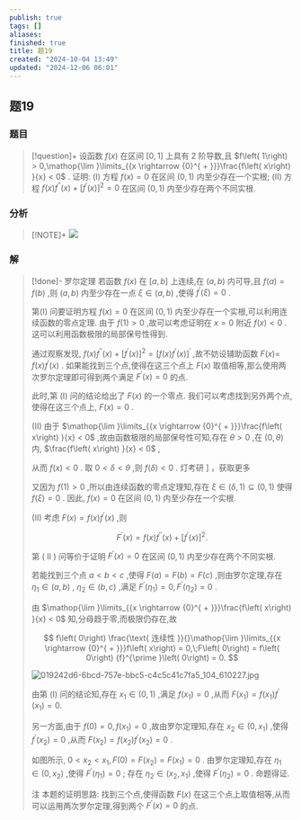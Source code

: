 ```yaml
---
publish: true
tags: []
aliases: 
finished: true
title: 题19
created: "2024-10-04 13:49"
updated: "2024-12-06 06:01"
---
```

## 题19
### 题目
> [!question]+
> 设函数 $f\left( x\right)$ 在区间 $\left\lbrack {0,1}\right\rbrack$ 上具有 2 阶导数,且 $f\left( 1\right) > 0,\mathop{\lim }\limits_{{x \rightarrow {0}^{ + }}}\frac{f\left( x\right) }{x} < 0$ . 证明:
> (I) 方程 $f\left( x\right) = 0$ 在区间 $\left( {0,1}\right)$ 内至少存在一个实根;
> (II) 方程 $f\left( x\right) {f}^{\prime \prime }\left( x\right) + {\left\lbrack {f}^{\prime }\left( x\right) \right\rbrack }^{2} = 0$ 在区间 $\left( {0,1}\right)$ 内至少存在两个不同实根.
### 分析
> [!NOTE]+
> ![](https://img.hwenyi.live/202412061359612.webp)
### 解
> [!done]-
> 罗尔定理 若函数 $f\left( x\right)$ 在 $\left\lbrack {a, b}\right\rbrack$ 上连续,在 $\left( {a, b}\right)$ 内可导,且 $f\left( a\right) = f\left( b\right)$ ,则 $\left( {a, b}\right)$ 内至少存在一点 $\xi \in \left( {a, b}\right)$ ,使得 ${f}^{\prime }\left( \xi \right) = 0$ .
> 
> 第(I) 问要证明方程 $f\left( x\right) = 0$ 在区间 $\left( {0,1}\right)$ 内至少存在一个实根,可以利用连续函数的零点定理. 由于 $f\left( 1\right) > 0$ ,故可以考虑证明在 $x = 0$ 附近 $f\left( x\right) < 0$ . 这可以利用函数极限的局部保号性得到.
> 
> 通过观察发现, $f\left( x\right) {f}^{\prime \prime }\left( x\right) + {\left\lbrack {f}^{\prime }\left( x\right) \right\rbrack }^{2} = {\left\lbrack f\left( x\right) {f}^{\prime }\left( x\right) \right\rbrack }^{\prime }$ ,故不妨设辅助函数 $F\left( x\right) =$ $f\left( x\right) {f}^{\prime }\left( x\right)$ . 如果能找到三个点,使得在这三个点上 $F\left( x\right)$ 取值相等,那么使用两次罗尔定理即可得到两个满足 ${F}^{\prime }\left( x\right) = 0$ 的点.
> 
> 此时,第 (I) 问的结论给出了 $F\left( x\right)$ 的一个零点. 我们可以考虑找到另外两个点,使得在这三个点上, $F\left( x\right) = 0$ .
> 
> (II) 由于 $\mathop{\lim }\limits_{{x \rightarrow {0}^{ + }}}\frac{f\left( x\right) }{x} < 0$ ,故由函数极限的局部保号性可知,存在 $\theta > 0$ ,在 $\left( {0,\theta }\right)$ 内, $\frac{f\left( x\right) }{x} < 0$ ,
> 
> 从而 $f\left( x\right) < 0$ . 取 $0 < \delta < \theta$ ,则 $f\left( \delta \right) < 0$ . 灯考研 ] ，获取更多
> 
> 又因为 $f\left( 1\right) > 0$ ,所以由连续函数的零点定理知,存在 $\xi \in \left( {\delta ,1}\right) \subseteq \left( {0,1}\right)$ 使得 $f\left( \xi \right) = 0$ . 因此, $f\left( x\right) = 0$ 在区间 $\left( {0,1}\right)$ 内至少存在一个实根.
> 
> (II) 考虑 $F\left( x\right) = f\left( x\right) {f}^{\prime }\left( x\right)$ ,则
> 
> $$
> {F}^{\prime }\left( x\right) = f\left( x\right) {f}^{\prime \prime }\left( x\right) + {\left\lbrack {f}^{\prime }\left( x\right) \right\rbrack }^{2}.
> $$
> 
> 第 ( II ) 问等价于证明 ${F}^{\prime }\left( x\right) = 0$ 在区间 $\left( {0,1}\right)$ 内至少存在两个不同实根.
> 
> 若能找到三个点 $a < b < c$ ,使得 $F\left( a\right) = F\left( b\right) = F\left( c\right)$ ,则由罗尔定理,存在 ${\eta }_{1} \in \left( {a, b}\right)$ , ${\eta }_{2} \in \left( {b, c}\right)$ ,满足 ${F}^{\prime }\left( {\eta }_{1}\right) = 0,{F}^{\prime }\left( {\eta }_{2}\right) = 0$ .
> 
> 由 $\mathop{\lim }\limits_{{x \rightarrow {0}^{ + }}}\frac{f\left( x\right) }{x} < 0$ 知,分母趋于零,而极限仍存在,故
> 
> $$
> f\left( 0\right) \frac{\text{ 连续性 }}{}\mathop{\lim }\limits_{{x \rightarrow {0}^{ + }}}f\left( x\right) = 0,\;F\left( 0\right) = f\left( 0\right) {f}^{\prime }\left( 0\right) = 0.
> $$
> 
> ![019242d6-6bcd-757e-bbc5-c4c5c41c7fa5_104_610227.jpg](https://img.hwenyi.live/202409302017960.webp)
> 
> 由第 (I) 问的结论知,存在 ${x}_{1} \in \left( {0,1}\right)$ ,满足 $f\left( {x}_{1}\right) = 0$ ,从而 $F\left( {x}_{1}\right) = f\left( {x}_{1}\right) {f}^{\prime }\left( {x}_{1}\right) = 0.$
> 
> 另一方面,由于 $f\left( 0\right) = 0, f\left( {x}_{1}\right) = 0$ ,故由罗尔定理知,存在 ${x}_{2} \in \left( {0,{x}_{1}}\right)$ ,使得 ${f}^{\prime }\left( {x}_{2}\right) = 0$ ,从而 $F\left( {x}_{2}\right) = f\left( {x}_{2}\right) {f}^{\prime }\left( {x}_{2}\right) = 0$ .
> 
> 如图所示, $0 < {x}_{2} < {x}_{1}, F\left( 0\right) = F\left( {x}_{2}\right) = F\left( {x}_{1}\right) = 0$ . 由罗尔定理知,存在 ${\eta }_{1} \in \left( {0,{x}_{2}}\right)$ ,使得 ${F}^{\prime }\left( {\eta }_{1}\right) = 0$ ; 存在 ${\eta }_{2} \in \left( {{x}_{2},{x}_{1}}\right)$ ,使得 ${F}^{\prime }\left( {\eta }_{2}\right) = 0$ . 命题得证.
> 
> 注 本题的证明思路: 找到三个点,使得函数 $F\left( x\right)$ 在这三个点上取值相等,从而可以运用两次罗尔定理,得到两个 ${F}^{\prime }\left( x\right) = 0$ 的点.